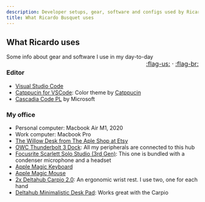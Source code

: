 ```yaml
---
description: Developer setups, gear, software and configs used by Ricardo Busquet
title: What Ricardo Busquet uses
---
```

## What Ricardo uses
Some info about gear and software I use in my day-to-day <span style="float: right; font-size: medium">[:flag-us:](/en/uses) · [:flag-br:](/pt-br/uses)</span></span>

### Editor

- [Visual Studio Code][vscode]
- [Catppucin for VSCode][color-theme]: Color theme by [Catppucin][catppucin]
- [Cascadia Code PL][cascadia-code] by Microsoft

### My office

- Personal computer: Macbook Air M1, 2020
- Work computer: Macbook Pro
- [The Willow Desk from The Aple Shop at Etsy][the-apel-shop]
- [OWC Thunderbolt 3 Dock][owc-thunderbolt]: All my peripherals are connected to this hub
- [Focusrite Scarlett Solo Studio (3rd Gen)][audio-interface]: This one is bundled with a condenser microphone and a headset
- [Apple Magic Keyboard][magic-keyboard]
- [Apple Magic Mouse][magic-mouse]
- [2x Deltahub Carpio 2.0][carpio]: An ergonomic wrist rest. I use two, one for each hand
- [Deltahub Minimalistic Desk Pad][deskpad]: Works great with the Carpio


[vscode]: https://code.visualstudio.com/
[color-theme]: https://github.com/catppuccin/vscode
[catppucin]: https://github.com/catppuccin
[cascadia-code]: https://github.com/microsoft/cascadia-code
[the-apel-shop]: https://www.etsy.com/listing/689519292/the-willow-desk-farmhouse-desk-colorful?ref=yr_purchases
[owc-thunderbolt]: https://www.amazon.com/dp/B07JMH6BSY
[audio-interface]: https://www.amazon.com/dp/B07QTDKS59
[magic-keyboard]: https://www.amazon.com/dp/B09BRDXB7N
[magic-mouse]: https://www.amazon.com/dp/B09BRD98T4
[carpio]: https://us.deltahub.io/products/carpio-2
[deskpad]: https://us.deltahub.io/products/minimalistic-desk-pad